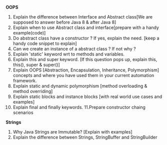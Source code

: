  
**OOPS**
1. Explain the difference between Interface and Abstract class[We are supposed to answer before Java 8 & after Java 8]
2. Explain when to use Abstract class and interface[prepare with a handy example(code)]
3. Do abstract class have a constructor ? If yes, explain the need. [keep a handy code snippet to explain]
4. Can we create an instance of a abstract class ? If not why ? 
5. Explain 'static' keyword wrt to methods and variables.
6. Explain this and super keyword. [If this question pops up, explain this, this(), super & super()]
7. Explain OOPS [Abstraction, Encapsulation, Inheritance, Polymorphism] concepts and where you have used them in your current automation framework.
8. Explain static and dynamic polymorphism [method overloading & method overriding]
9. Explain static blocks and instance blocks [with real world use cases and examples]
10. Explain final and finally keywords.
11.Prepare constructor chaing scenarios

**Strings**
1. Why Java Strings are Immutable? [Explain with examples]
2. Explain the difference between Strings, StringBuffer and StringBuilder

